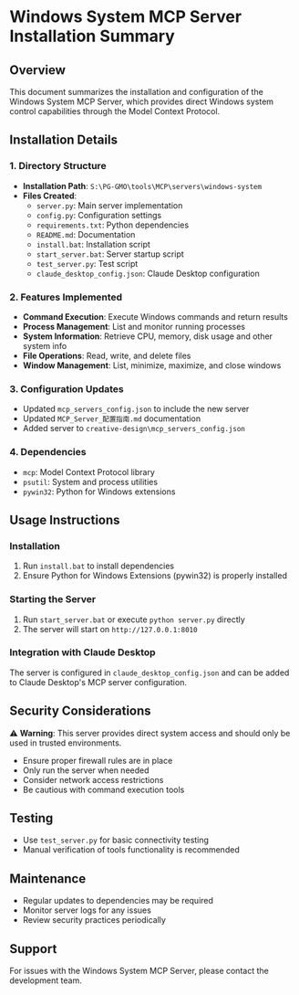 # Windows System MCP Server Installation Summary

## Overview
This document summarizes the installation and configuration of the Windows System MCP Server, which provides direct Windows system control capabilities through the Model Context Protocol.

## Installation Details

### 1. Directory Structure
- **Installation Path**: `S:\PG-GMO\tools\MCP\servers\windows-system`
- **Files Created**:
  - `server.py`: Main server implementation
  - `config.py`: Configuration settings
  - `requirements.txt`: Python dependencies
  - `README.md`: Documentation
  - `install.bat`: Installation script
  - `start_server.bat`: Server startup script
  - `test_server.py`: Test script
  - `claude_desktop_config.json`: Claude Desktop configuration

### 2. Features Implemented
- **Command Execution**: Execute Windows commands and return results
- **Process Management**: List and monitor running processes
- **System Information**: Retrieve CPU, memory, disk usage and other system info
- **File Operations**: Read, write, and delete files
- **Window Management**: List, minimize, maximize, and close windows

### 3. Configuration Updates
- Updated `mcp_servers_config.json` to include the new server
- Updated `MCP_Server_配置指南.md` documentation
- Added server to `creative-design\mcp_servers_config.json`

### 4. Dependencies
- `mcp`: Model Context Protocol library
- `psutil`: System and process utilities
- `pywin32`: Python for Windows extensions

## Usage Instructions

### Installation
1. Run `install.bat` to install dependencies
2. Ensure Python for Windows Extensions (pywin32) is properly installed

### Starting the Server
1. Run `start_server.bat` or execute `python server.py` directly
2. The server will start on `http://127.0.0.1:8010`

### Integration with Claude Desktop
The server is configured in `claude_desktop_config.json` and can be added to Claude Desktop's MCP server configuration.

## Security Considerations
⚠️ **Warning**: This server provides direct system access and should only be used in trusted environments.
- Ensure proper firewall rules are in place
- Only run the server when needed
- Consider network access restrictions
- Be cautious with command execution tools

## Testing
- Use `test_server.py` for basic connectivity testing
- Manual verification of tools functionality is recommended

## Maintenance
- Regular updates to dependencies may be required
- Monitor server logs for any issues
- Review security practices periodically

## Support
For issues with the Windows System MCP Server, please contact the development team.